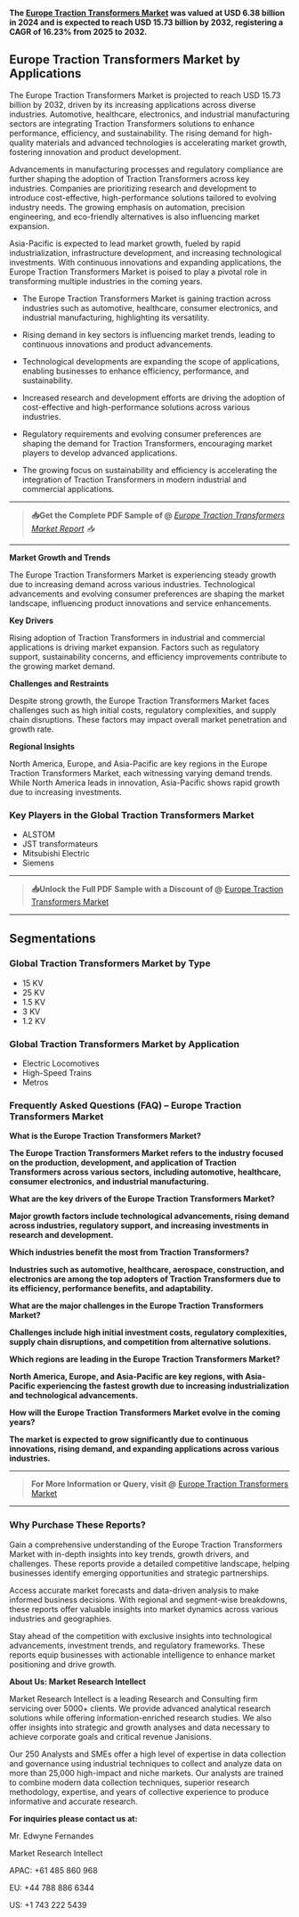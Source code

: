 <p><strong>The <a href="https://www.marketresearchintellect.com/download-sample/?rid=1081360&amp;utm_source=Pulse-April-Europe&amp;utm_medium=852">Europe Traction Transformers Market</a> was valued at USD 6.38 billion in 2024 and is expected to reach USD 15.73 billion by 2032, registering a CAGR of 16.23% from 2025 to 2032.</strong></p><h2>Europe Traction Transformers Market by Applications&nbsp;</h2><p><p>The Europe Traction Transformers Market is projected to reach USD 15.73 billion by 2032, driven by its increasing applications across diverse industries. Automotive, healthcare, electronics, and industrial manufacturing sectors are integrating Traction Transformers solutions to enhance performance, efficiency, and sustainability. The rising demand for high-quality materials and advanced technologies is accelerating market growth, fostering innovation and product development.</p><p>Advancements in manufacturing processes and regulatory compliance are further shaping the adoption of Traction Transformers across key industries. Companies are prioritizing research and development to introduce cost-effective, high-performance solutions tailored to evolving industry needs. The growing emphasis on automation, precision engineering, and eco-friendly alternatives is also influencing market expansion.</p><p>Asia-Pacific is expected to lead market growth, fueled by rapid industrialization, infrastructure development, and increasing technological investments. With continuous innovations and expanding applications, the Europe Traction Transformers Market is poised to play a pivotal role in transforming multiple industries in the coming years.</p></p><ul><li><p>The Europe Traction Transformers Market is gaining traction across industries such as automotive, healthcare, consumer electronics, and industrial manufacturing, highlighting its versatility.</p></li><li><p>Rising demand in key sectors is influencing market trends, leading to continuous innovations and product advancements.</p></li><li><p>Technological developments are expanding the scope of applications, enabling businesses to enhance efficiency, performance, and sustainability.</p></li><li><p>Increased research and development efforts are driving the adoption of cost-effective and high-performance solutions across various industries.</p></li><li><p>Regulatory requirements and evolving consumer preferences are shaping the demand for Traction Transformers, encouraging market players to develop advanced applications.</p></li><li><p>The growing focus on sustainability and efficiency is accelerating the integration of Traction Transformers in modern industrial and commercial applications.</p></li></ul><hr /><blockquote><p><strong><span class="font-[700]">📥Get the Complete PDF Sample of @ </span></strong><em><span class="font-[700]"><a href="https://www.marketresearchintellect.com/download-sample/?rid=1081360&amp;utm_source=Pulse-April-Europe&amp;utm_medium=852" target="_blank" data-tracking-control-name="article-ssr-frontend-pulse_little-text-block" data-tracking-will-navigate="" data-test-link="">Europe Traction Transformers Market Report</a>&nbsp;📥</span></em></p></blockquote><hr /><p class="" data-start="77" data-end="360"><strong data-start="77" data-end="105">Market Growth and Trends</strong></p><p class="" data-start="77" data-end="360">The Europe Traction Transformers Market is experiencing steady growth due to increasing demand across various industries. Technological advancements and evolving consumer preferences are shaping the market landscape, influencing product innovations and service enhancements.</p><p class="" data-start="362" data-end="606"><strong data-start="362" data-end="377">Key Drivers</strong></p><p class="" data-start="362" data-end="606">Rising adoption of Traction Transformers in industrial and commercial applications is driving market expansion. Factors such as regulatory support, sustainability concerns, and efficiency improvements contribute to the growing market demand.</p><p class="" data-start="608" data-end="849"><strong data-start="608" data-end="637">Challenges and Restraints</strong></p><p class="" data-start="608" data-end="849">Despite strong growth, the Europe Traction Transformers Market faces challenges such as high initial costs, regulatory complexities, and supply chain disruptions. These factors may impact overall market penetration and growth rate.</p><p class="" data-start="851" data-end="1095"><strong data-start="851" data-end="872">Regional Insights</strong></p><p class="" data-start="851" data-end="1095">North America, Europe, and Asia-Pacific are key regions in the Europe Traction Transformers Market, each witnessing varying demand trends. While North America leads in innovation, Asia-Pacific shows rapid growth due to increasing investments.</p><p><h3>Key Players in the Global Traction Transformers Market </h3><ul><li>ALSTOM</li><li> JST transformateurs</li><li> Mitsubishi Electric</li><li> Siemens</li></ul></p><hr /><blockquote><p><strong>📥Unlock the Full PDF Sample with a Discount of @</strong> <a href="https://www.marketresearchintellect.com/ask-for-discount/?rid=1081360&amp;utm_source=Pulse-April-Europe&amp;utm_medium=852">Europe Traction Transformers Market</a></p></blockquote><hr /><p><h2>Segmentations</h2><h3>Global Traction Transformers Market by Type</h3><ul><li>15 KV</li><li> 25 KV</li><li> 1.5 KV</li><li> 3 KV</li><li> 1.2 KV</li></ul><h3>Global Traction Transformers Market by Application</h3><ul><li>Electric Locomotives</li><li> High-Speed Trains</li><li> Metros</li></ul></p><h3><strong>Frequently Asked Questions (FAQ) &ndash; Europe Traction Transformers Market</strong></h3><p><strong>What is the Europe Traction Transformers Market?</strong></p><p><strong>The Europe Traction Transformers Market refers to the industry focused on the production, development, and application of Traction Transformers across various sectors, including automotive, healthcare, consumer electronics, and industrial manufacturing.</strong></p><p><strong>What are the key drivers of the Europe Traction Transformers Market?</strong></p><p><strong>Major growth factors include technological advancements, rising demand across industries, regulatory support, and increasing investments in research and development.</strong></p><p><strong>Which industries benefit the most from Traction Transformers?</strong></p><p><strong>Industries such as automotive, healthcare, aerospace, construction, and electronics are among the top adopters of Traction Transformers due to its efficiency, performance benefits, and adaptability.</strong></p><p><strong>What are the major challenges in the Europe Traction Transformers Market?</strong></p><p><strong>Challenges include high initial investment costs, regulatory complexities, supply chain disruptions, and competition from alternative solutions.</strong></p><p><strong>Which regions are leading in the Europe Traction Transformers Market?</strong></p><p><strong>North America, Europe, and Asia-Pacific are key regions, with Asia-Pacific experiencing the fastest growth due to increasing industrialization and technological advancements.</strong></p><p><strong>How will the Europe Traction Transformers Market evolve in the coming years?</strong></p><p><strong>The market is expected to grow significantly due to continuous innovations, rising demand, and expanding applications across various industries.</strong></p><hr /><blockquote><p><span class="font-[700]"><strong>For More Information or Query, visit&nbsp;@</strong>&nbsp;</span><span class="font-[700]"><a href="https://www.marketresearchintellect.com/product/traction-transformers-market/?utm_source=Linkedin&utm_medium=852" target="_blank" data-tracking-control-name="article-ssr-frontend-pulse_little-text-block" data-tracking-will-navigate="" data-test-link="">Europe Traction Transformers Market</a></span></p></blockquote><hr /><h3><strong data-start="0" data-end="31">Why Purchase These Reports?</strong></h3><p class="" data-start="35" data-end="297">Gain a comprehensive understanding of the Europe Traction Transformers Market with in-depth insights into key trends, growth drivers, and challenges. These reports provide a detailed competitive landscape, helping businesses identify emerging opportunities and strategic partnerships.</p><p class="" data-start="299" data-end="540">Access accurate market forecasts and data-driven analysis to make informed business decisions. With regional and segment-wise breakdowns, these reports offer valuable insights into market dynamics across various industries and geographies.</p><p class="" data-start="542" data-end="784">Stay ahead of the competition with exclusive insights into technological advancements, investment trends, and regulatory frameworks. These reports equip businesses with actionable intelligence to enhance market positioning and drive growth.</p><p><strong><span class="font-[700]">About Us: Market Research Intellect</span></strong></p><p><span class="">Market Research Intellect is a leading Research and Consulting firm servicing over 5000+ clients. We provide advanced analytical research solutions while offering information-enriched research studies.&nbsp;</span>We also offer insights into strategic and growth analyses and data necessary to achieve corporate goals and critical revenue Janisions.</p><p><span class="">Our 250 Analysts and SMEs offer a high level of expertise in data collection and governance using industrial techniques to collect and analyze data on more than 25,000 high-impact and niche markets. Our analysts are trained to combine modern data collection techniques, superior research methodology, expertise, and years of collective experience to produce informative and accurate research.</span></p><p><strong>For inquiries please contact us at:</strong></p><p>Mr. Edwyne Fernandes</p><p>Market Research Intellect</p><p>APAC: +61 485 860 968</p><p>EU: +44 788 886 6344</p><p>US: +1 743 222 5439</p>
